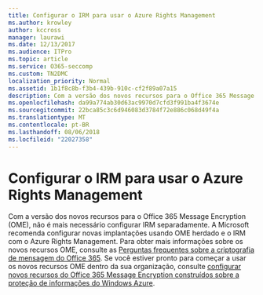 ```yaml
---
title: Configurar o IRM para usar o Azure Rights Management
ms.author: krowley
author: kccross
manager: laurawi
ms.date: 12/13/2017
ms.audience: ITPro
ms.topic: article
ms.service: O365-seccomp
ms.custom: TN2DMC
localization_priority: Normal
ms.assetid: 1b1f8c8b-f3b4-439b-910c-cf2f89a07a15
description: Com a versão dos novos recursos para o Office 365 Message Encryption (OME), não é mais necessário configurar IRM separadamente. A Microsoft recomenda configurar novas implantações usando OME herdado e o IRM com o Azure Rights Management. Para obter mais informações sobre os novos recursos OME, consulte o FAQ de criptografia de mensagem do Office 365. Se você estiver pronto para começar a usar os novos recursos OME dentro da sua organização, consulte Set up novos recursos do Office 365 Message Encryption integrados na parte superior de proteção de informações do Windows Azure.
ms.openlocfilehash: da99a774ab30d63ac9970d7cfd3f991ba4f3674e
ms.sourcegitcommit: 22bca85c3c6d946083d3784f72e886c068d49f4a
ms.translationtype: MT
ms.contentlocale: pt-BR
ms.lasthandoff: 08/06/2018
ms.locfileid: "22027358"
---
```

# <a name="configure-irm-to-use-azure-rights-management"></a>Configurar o IRM para usar o Azure Rights Management

Com a versão dos novos recursos para o Office 365 Message Encryption (OME), não é mais necessário configurar IRM separadamente. A Microsoft recomenda configurar novas implantações usando OME herdado e o IRM com o Azure Rights Management. Para obter mais informações sobre os novos recursos OME, consulte as [Perguntas frequentes sobre a criptografia de mensagem do Office 365](https://support.office.com/article/0432dce9-d9b6-4e73-8a13-4a932eb0081e). Se você estiver pronto para começar a usar os novos recursos OME dentro da sua organização, consulte [configurar novos recursos do Office 365 Message Encryption construídos sobre a proteção de informações do Windows Azure](https://support.office.com/article/7ff0c040-b25c-4378-9904-b1b50210d00e).
  


